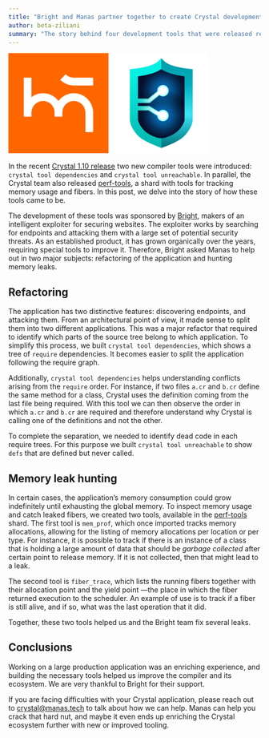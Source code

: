 ```yaml
---
title: "Bright and Manas partner together to create Crystal development tools"
author: beta-ziliani
summary: "The story behind four development tools that were released recently"
---
```


<img src="/assets/sponsors/manas.png" height="200"><img src="/assets/sponsors/bright.png" height="200">

In the recent [Crystal 1.10 release](/2023/10/09/1.10.0-released/) two new compiler tools were introduced: `crystal tool dependencies` and `crystal tool unreachable`. In parallel, the Crystal team also released [perf-tools](https://github.com/crystal-lang/perf-tools), a shard with tools for tracking memory usage and fibers. In this post, we delve into the story of how these tools came to be.

The development of these tools was sponsored by [Bright](https://brightsec.com/), makers of an intelligent exploiter for securing websites. The exploiter works by searching for endpoints and attacking them with a large set of potential security threats. As an established product, it has grown organically over the years, requiring special tools to improve it. Therefore, Bright asked Manas to help out in two major subjects: refactoring of the application and hunting memory leaks.

## Refactoring

The application has two distinctive features: discovering endpoints, and attacking them. From an architectural point of view, it made sense to split them into two different applications. This was a major refactor that required to identify which parts of the source tree belong to which application.
To simplify this process, we built `crystal tool dependencies`, which shows a tree of `require` dependencies. It becomes easier to split the application following the require graph.

Additionally, `crystal tool dependencies` helps understanding conflicts arising from the `require` order. For instance, if two files `a.cr` and `b.cr` define the same method for a class, Crystal uses the definition coming from the last file being required. With this tool we can then observe the order in which `a.cr` and `b.cr` are required and therefore understand why Crystal is calling one of the definitions and not the other.

To complete the separation, we needed to identify dead code in each require trees. For this purpose we built `crystal tool unreachable` to show `defs` that are defined but never called.

## Memory leak hunting

In certain cases, the application’s memory consumption could grow indefinitely until exhausting the global memory. To inspect memory usage and catch leaked fibers, we created two tools, available in the [perf-tools](https://github.com/crystal-lang/perf-tools) shard. The first tool is `mem_prof`, which once imported tracks memory allocations, allowing for the listing of memory allocations per location or per type. For instance, it is possible to track if there is an instance of a class that is holding a large amount of data that should be _garbage collected_ after certain point to release memory. If it is not collected, then that might lead to a leak.

The second tool is `fiber_trace`, which lists the running fibers together with their allocation point and the yield point —the place in which the fiber returned execution to the scheduler. An example of use is to track if a fiber is still alive, and if so, what was the last operation that it did.

Together, these two tools helped us and the Bright team fix several leaks.

## Conclusions

Working on a large production application was an enriching experience, and building the necessary tools helped us improve the compiler and its ecosystem. We are very thankful to Bright for their support.

If you are facing difficulties with your Crystal application, please reach out to [crystal@manas.tech](mailto:crystal@manas.tech) to talk about how we can help.
Manas can help you crack that hard nut, and maybe it even ends up enriching the Crystal ecosystem further with new or improved tooling.
